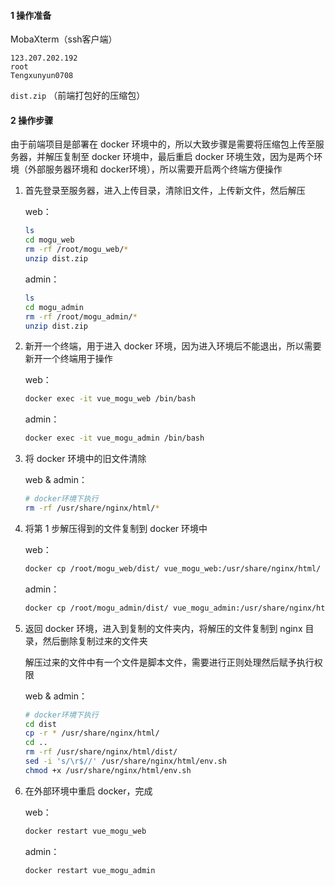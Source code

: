 #### 1 操作准备

MobaXterm（ssh客户端）

```text
123.207.202.192
root
Tengxunyun0708
```

 `dist.zip` （前端打包好的压缩包）

#### 2 操作步骤

由于前端项目是部署在 docker 环境中的，所以大致步骤是需要将压缩包上传至服务器，并解压复制至 docker 环境中，最后重启 docker 环境生效，因为是两个环境（外部服务器环境和 docker环境），所以需要开启两个终端方便操作

1. 首先登录至服务器，进入上传目录，清除旧文件，上传新文件，然后解压

   web：

   ```sh
   ls
   cd mogu_web
   rm -rf /root/mogu_web/*
   unzip dist.zip
   ```
   admin：

   ```sh
   ls
   cd mogu_admin
   rm -rf /root/mogu_admin/*
   unzip dist.zip
   ```

2. 新开一个终端，用于进入 docker 环境，因为进入环境后不能退出，所以需要新开一个终端用于操作

   web：

   ```sh
   docker exec -it vue_mogu_web /bin/bash
   ```
   admin：
   
   ```sh
   docker exec -it vue_mogu_admin /bin/bash
   ```
   
3. 将 docker 环境中的旧文件清除

   web & admin：

   ```sh
   # docker环境下执行
   rm -rf /usr/share/nginx/html/*
   ```

4. 将第 1 步解压得到的文件复制到 docker 环境中

   web：

   ```sh
   docker cp /root/mogu_web/dist/ vue_mogu_web:/usr/share/nginx/html/
   ```

   admin：

   ```sh
   docker cp /root/mogu_admin/dist/ vue_mogu_admin:/usr/share/nginx/html/
   ```

5. 返回 docker 环境，进入到复制的文件夹内，将解压的文件复制到 nginx 目录，然后删除复制过来的文件夹

   解压过来的文件中有一个文件是脚本文件，需要进行正则处理然后赋予执行权限

   web & admin：

   ```sh
   # docker环境下执行
   cd dist
   cp -r * /usr/share/nginx/html/
   cd ..
   rm -rf /usr/share/nginx/html/dist/
   sed -i 's/\r$//' /usr/share/nginx/html/env.sh
   chmod +x /usr/share/nginx/html/env.sh
   ```

7. 在外部环境中重启 docker，完成

   web：
   
   ```sh
   docker restart vue_mogu_web
   ```
   
   admin：
   
   ```sh
   docker restart vue_mogu_admin
   ```
   
   

